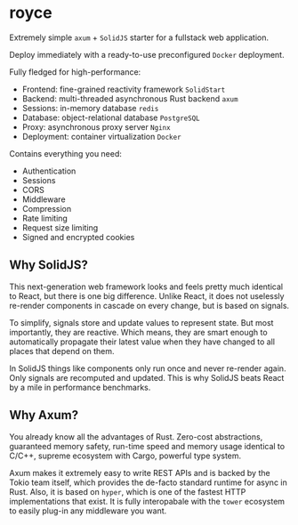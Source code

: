 # royce

Extremely simple `axum` + `SolidJS` starter for a fullstack web application.  

Deploy immediately with a ready-to-use preconfigured `Docker` deployment.

Fully fledged for high-performance:
- Frontend: fine-grained reactivity framework `SolidStart`
- Backend: multi-threaded asynchronous Rust backend `axum`
- Sessions: in-memory database `redis`
- Database: object-relational database `PostgreSQL`
- Proxy: asynchronous proxy server `Nginx`
- Deployment: container virtualization `Docker`

Contains everything you need:
- Authentication
- Sessions
- CORS
- Middleware
- Compression
- Rate limiting
- Request size limiting
- Signed and encrypted cookies

## Why SolidJS?

This next-generation web framework looks and feels pretty much identical to React, but there is one big difference. Unlike React, it does not uselessly re-render components in cascade on every change, but is based on signals. 

To simplify, signals store and update values to represent state. But most importantly, they are reactive. Which means, they are smart enough to automatically propagate their latest value when they have changed to all places that depend on them.

In SolidJS things like components only run once and never re-render again. Only signals are recomputed and updated. This is why SolidJS beats React by a mile in performance benchmarks.

## Why Axum?

You already know all the advantages of Rust. Zero-cost abstractions, guaranteed memory safety, run-time speed and memory usage identical to C/C++, supreme ecosystem with Cargo, powerful type system.

Axum makes it extremely easy to write REST APIs and is backed by the Tokio team itself, which provides the de-facto standard runtime for async in Rust. Also, it is based on `hyper`, which is one of the fastest HTTP implementations that exist. It is fully interopabale with the `tower` ecosystem to easily plug-in any middleware you want.